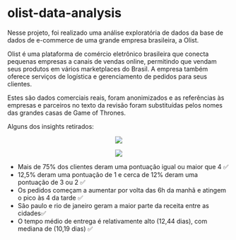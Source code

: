 # olist-data-analysis

Nesse projeto, foi realizado uma análise exploratória de dados da base de dados de e-commerce de uma grande empresa brasileira, a Olist.

Olist é uma plataforma de comércio eletrônico brasileira que conecta pequenas empresas a canais de vendas online, permitindo que vendam seus produtos em vários marketplaces do Brasil. A empresa também oferece serviços de logística e gerenciamento de pedidos para seus clientes.

Estes são dados comerciais reais, foram anonimizados e as referências às empresas e parceiros no texto da revisão foram substituídas pelos nomes das grandes casas de Game of Thrones.

Alguns dos insights retirados:

<p align="center">
  <img src="https://res.cloudinary.com/dxwvax3zv/image/upload/v1685222224/newplot_10_tzmprd.png"/>
</p>


<p align="center">
  <img src="https://res.cloudinary.com/dxwvax3zv/image/upload/v1685222224/newplot_9_qdi92d.png"/>
</p>


- Mais de 75% dos clientes deram uma pontuação igual ou maior que 4 ✅
- 12,5% deram uma pontuação de 1 e cerca de 12% deram uma pontuação de 3 ou 2 ✅
- Os pedidos começam a aumentar por volta das 6h da manhã e atingem o pico às 4 da tarde ✅
- São paulo e rio de janeiro geram a maior parte da receita entre as cidades✅
- O tempo médio de entrega é relativamente alto (12,44 dias), com mediana de (10,19 dias) ✅

